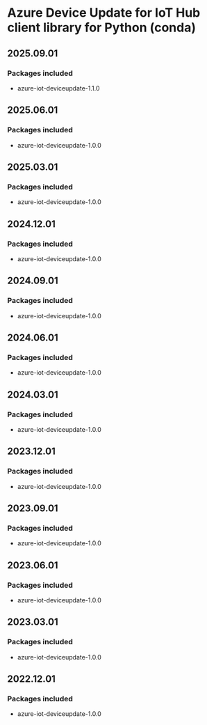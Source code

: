 # Azure Device Update for IoT Hub client library for Python (conda)

## 2025.09.01

### Packages included

- azure-iot-deviceupdate-1.1.0

## 2025.06.01

### Packages included

- azure-iot-deviceupdate-1.0.0

## 2025.03.01

### Packages included

- azure-iot-deviceupdate-1.0.0

## 2024.12.01

### Packages included

- azure-iot-deviceupdate-1.0.0

## 2024.09.01

### Packages included

- azure-iot-deviceupdate-1.0.0

## 2024.06.01

### Packages included

- azure-iot-deviceupdate-1.0.0

## 2024.03.01

### Packages included

- azure-iot-deviceupdate-1.0.0

## 2023.12.01

### Packages included

- azure-iot-deviceupdate-1.0.0

## 2023.09.01

### Packages included

- azure-iot-deviceupdate-1.0.0

## 2023.06.01

### Packages included

- azure-iot-deviceupdate-1.0.0

## 2023.03.01

### Packages included

- azure-iot-deviceupdate-1.0.0

## 2022.12.01

### Packages included

- azure-iot-deviceupdate-1.0.0
